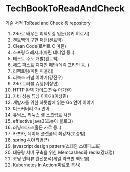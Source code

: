 # TechBookToReadAndCheck
기술 서적 ToRead and Check 용 repository

1. 자바로 배우는 리팩토링 입문(유키 히로시)
2. 켄트백의 구현 패턴(켄트백)
3. Clean Code(로버트 C 마틴)
4. 스프링 5 레시피(마린 데니엄 등..)
4. 테스트 주도 개발(켄트백)
5. 헤드 퍼스트 디자인 패턴(에릭 프리먼 등..)
6. 리팩토링(마틴 파울러)
7. 리눅스 커널 이야기(강진우)
8. 자바 트러블 슈팅(이상민)
9. HTTP 완벽 가이드(안슈 아가왈)
10. 자바 성능 튜닝 이야기(이상민)
11. 개발자를 위한 하룻밤에 읽는 Go 언어 이야기
12. 디스커버리 Go 언어
13. 유닉스, 리눅스 쉘 스크립트 사전
14. effiective java3(조슈아 블로크)
15. 러닝스파크(홀든 카로 등..)
16. 카프카, 데이터 플랫폼의 최강자(고승범)
17. spring 4.0(최범균)
18. javascript design pattern(스테얀 스테파노프)
19. 대용량 서버 구축을 위한 Memcashed와 redis(강대명)
20. 코딩 인터뷰 완전분석(게일 라크만 맥도웰)
21. Kubernetes In Action(마르코 룩샤)
